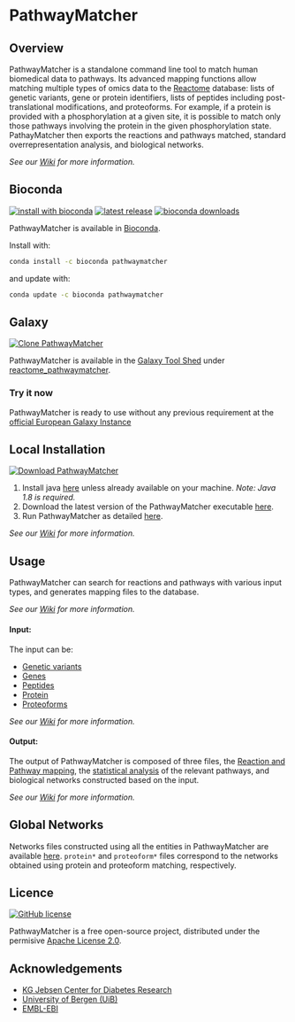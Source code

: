 PathwayMatcher
======

## Overview

PathwayMatcher is a standalone command line tool to match human biomedical data to pathways. Its advanced mapping functions allow matching multiple types of omics data to the [Reactome](http://www.reactome.org/) database: lists of genetic variants, gene or protein identifiers, lists of peptides including post-translational modifications, and proteoforms. For example, if a protein is provided with a phosphorylation at a given site, it is possible to match only those pathways involving the protein in the given phosphorylation state. PathayMatcher then exports the reactions and pathways matched, standard overrepresentation analysis, and biological networks.  

*See our [Wiki](https://github.com/PathwayAnalysisPlatform/PathwayMatcher/wiki) for more information.*

## Bioconda

[![install with bioconda](https://img.shields.io/badge/install%20with-bioconda-brightgreen.svg?style=flat-square)](http://bioconda.github.io/recipes/pathwaymatcher/README.html)
[![latest release](https://anaconda.org/bioconda/pathwaymatcher/badges/latest_release_date.svg)](http://bioconda.github.io/recipes/pathwaymatcher/README.html)
[![bioconda downloads](https://anaconda.org/bioconda/pathwaymatcher/badges/downloads.svg)](http://bioconda.github.io/recipes/pathwaymatcher/README.html)

PathwayMatcher is available in [Bioconda](https://anaconda.org/bioconda/pathwaymatcher). 

Install with:

```bash
conda install -c bioconda pathwaymatcher
```

and update with:

```bash
conda update -c bioconda pathwaymatcher
```

## Galaxy
[![Clone PathwayMatcher](https://img.shields.io/badge/clone%20in-galaxy-brightgreen.svg?style=flat-square)](https://toolshed.g2.bx.psu.edu/view/galaxyp/reactome_pathwaymatcher/f66af2b04a98)

PathwayMatcher is available in the [Galaxy Tool Shed](https://toolshed.g2.bx.psu.edu) under [reactome_pathwaymatcher](https://toolshed.g2.bx.psu.edu/repository?repository_id=6d75f02b86acc421).

### Try it now

PathwayMatcher is ready to use without any previous requirement at the [official European Galaxy Instance](https://usegalaxy.eu/?tool_id=toolshed.g2.bx.psu.edu%2Frepos%2Fgalaxyp%2Freactome_pathwaymatcher%2Freactome_pathwaymatcher%2F1.8.0&version=1.8.0)



## Local Installation
[![Download PathwayMatcher](https://img.shields.io/badge/download-all%20platforms-brightgreen.svg?style=flat-square)](https://github.com/PathwayAnalysisPlatform/PathwayMatcher/releases)

1. Install java [here](https://www.java.com/en/download) unless already available on your machine. _Note: Java 1.8 is required._
2. Download the latest version of the PathwayMatcher executable [here](https://github.com/PathwayAnalysisPlatform/PathwayMatcher/releases).
3. Run PathwayMatcher as detailed [here](https://github.com/PathwayAnalysisPlatform/PathwayMatcher/wiki/Usage).

*See our [Wiki](https://github.com/PathwayAnalysisPlatform/PathwayMatcher/wiki/Installation) for more information.*

## Usage

PathwayMatcher can search for reactions and pathways with various input types, and generates mapping files to the database.

*See our [Wiki](https://github.com/PathwayAnalysisPlatform/PathwayMatcher/wiki/Usage) for more information.*

#### Input:

The input can be:
* [Genetic variants](https://github.com/PathwayAnalysisPlatform/PathwayMatcher/wiki/Input#genetic-variants)
* [Genes](https://github.com/PathwayAnalysisPlatform/PathwayMatcher/wiki/Input#genes)
* [Peptides](https://github.com/PathwayAnalysisPlatform/PathwayMatcher/wiki/Input#peptides)
* [Protein](https://github.com/PathwayAnalysisPlatform/PathwayMatcher/wiki/Input#proteins)
* [Proteoforms](https://github.com/PathwayAnalysisPlatform/PathwayMatcher/wiki/Input#proteoforms)

*See our [Wiki](https://github.com/PathwayAnalysisPlatform/PathwayMatcher/wiki/Input) for more information.*

#### Output:

The output of PathwayMatcher is composed of three files, the [Reaction and Pathway mapping](https://github.com/PathwayAnalysisPlatform/PathwayMatcher/wiki/Output#search), the [statistical analysis](https://github.com/PathwayAnalysisPlatform/PathwayMatcher/wiki/Output#analysis) of the relevant pathways, and biological networks constructed based on the input.

*See our [Wiki](https://github.com/PathwayAnalysisPlatform/PathwayMatcher/wiki/Output) for more information.*

## Global Networks

Networks files constructed using all the entities in PathwayMatcher are available [here](https://github.com/PathwayAnalysisPlatform/PathwayMatcher/tree/master/resources/networks/all). `protein*` and `proteoform*` files correspond to the networks obtained using protein and proteoform matching, respectively.

## Licence
[![GitHub license](http://dmlc.github.io/img/apache2.svg)](https://github.com/PathwayAnalysisPlatform/PathwayMatcher/blob/master/LICENSE.txt)

PathwayMatcher is a free open-source project, distributed under the permisive [Apache License 2.0](https://github.com/PathwayAnalysisPlatform/PathwaySearch/blob/master/LICENSE.txt "Apache Licence"). 

## Acknowledgements

* [KG Jebsen Center for Diabetes Research](http://www.uib.no/en/diabetes "KG Jebsen Center for Diabetes Research Homepage")
* [University of Bergen (UiB)](http://www.uib.no/en "UiB's Homepage")
* [EMBL-EBI](http://www.ebi.ac.uk/ "EBI's Homepage")
